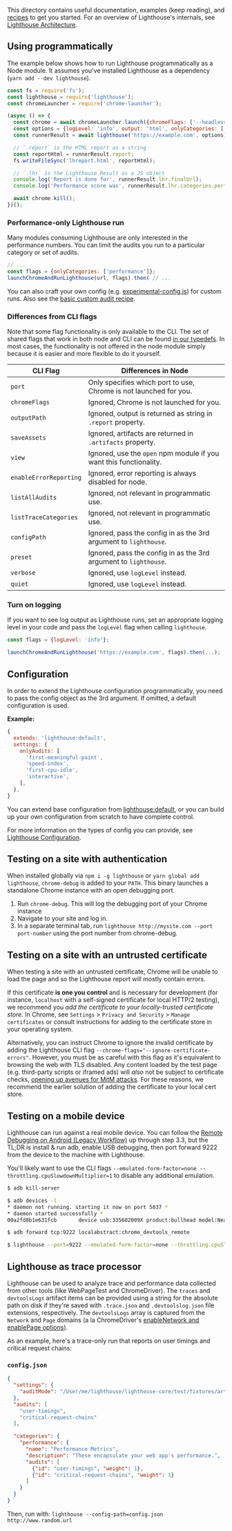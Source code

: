 This directory contains useful documentation, examples (keep reading),
and [recipes](./recipes/) to get you started. For an overview of Lighthouse's
internals, see [Lighthouse Architecture](architecture.md).

## Using programmatically

The example below shows how to run Lighthouse programmatically as a Node module. It
assumes you've installed Lighthouse as a dependency (`yarn add --dev lighthouse`).

```javascript
const fs = require('fs');
const lighthouse = require('lighthouse');
const chromeLauncher = require('chrome-launcher');

(async () => {
  const chrome = await chromeLauncher.launch({chromeFlags: ['--headless']});
  const options = {logLevel: 'info', output: 'html', onlyCategories: ['performance'], port: chrome.port};
  const runnerResult = await lighthouse('https://example.com', options);

  // `.report` is the HTML report as a string
  const reportHtml = runnerResult.report;
  fs.writeFileSync('lhreport.html', reportHtml);

  // `.lhr` is the Lighthouse Result as a JS object
  console.log('Report is done for', runnerResult.lhr.finalUrl);
  console.log('Performance score was', runnerResult.lhr.categories.performance.score * 100);

  await chrome.kill();
})();
```

### Performance-only Lighthouse run

Many modules consuming Lighthouse are only interested in the performance numbers.
You can limit the audits you run to a particular category or set of audits.

```js
// ...
const flags = {onlyCategories: ['performance']};
launchChromeAndRunLighthouse(url, flags).then( // ...
```

You can also craft your own config (e.g. [experimental-config.js](https://github.com/GoogleChrome/lighthouse/blob/master/lighthouse-core/config/experimental-config.js)) for custom runs. Also see the [basic custom audit recipe](https://github.com/GoogleChrome/lighthouse/tree/master/docs/recipes/custom-audit).

### Differences from CLI flags

Note that some flag functionality is only available to the CLI. The set of shared flags that work in both node and CLI can be found [in our typedefs](https://github.com/GoogleChrome/lighthouse/blob/888bd6dc9d927a734a8e20ea8a0248baa5b425ed/typings/externs.d.ts#L82-L119). In most cases, the functionality is not offered in the node module simply because it is easier and more flexible to do it yourself.

| CLI Flag | Differences in Node |
| - | - |
| `port` | Only specifies which port to use, Chrome is not launched for you. |
| `chromeFlags` | Ignored, Chrome is not launched for you. |
| `outputPath` | Ignored, output is returned as string in `.report` property. |
| `saveAssets` | Ignored, artifacts are returned in `.artifacts` property. |
| `view` | Ignored, use the `open` npm module if you want this functionality. |
| `enableErrorReporting` | Ignored, error reporting is always disabled for node. |
| `listAllAudits` | Ignored, not relevant in programmatic use. |
| `listTraceCategories` | Ignored, not relevant in programmatic use. |
| `configPath` | Ignored, pass the config in as the 3rd argument to `lighthouse`. |
| `preset` | Ignored, pass the config in as the 3rd argument to `lighthouse`. |
| `verbose` | Ignored, use `logLevel` instead. |
| `quiet` | Ignored, use `logLevel` instead. |

### Turn on logging

If you want to see log output as Lighthouse runs, set an appropriate logging level in your code and pass
the `logLevel` flag when calling `lighthouse`.

```javascript
const flags = {logLevel: 'info'};

launchChromeAndRunLighthouse('https://example.com', flags).then(...);
```

## Configuration
In order to extend the Lighthouse configuration programmatically, you need to pass the config object as the 3rd argument. If omitted, a default configuration is used.

**Example:**
```js
{
  extends: 'lighthouse:default',
  settings: {
    onlyAudits: [
      'first-meaningful-paint',
      'speed-index',
      'first-cpu-idle',
      'interactive',
    ],
  },
}
```

You can extend base configuration from [lighthouse:default](https://github.com/GoogleChrome/lighthouse/blob/master/lighthouse-core/config/default-config.js), or you can build up your own configuration from scratch to have complete control.

For more information on the types of config you can provide, see [Lighthouse Configuration](https://github.com/GoogleChrome/lighthouse/blob/master/docs/configuration.md).

## Testing on a site with authentication

When installed globally via `npm i -g lighthouse` or `yarn global add lighthouse`,
`chrome-debug` is added to your `PATH`. This binary launches a standalone Chrome
instance with an open debugging port.

1. Run `chrome-debug`. This will log the debugging port of your Chrome instance
1. Navigate to your site and log in.
1. In a separate terminal tab, run `lighthouse http://mysite.com --port port-number` using the port number from chrome-debug.

## Testing on a site with an untrusted certificate

When testing a site with an untrusted certificate, Chrome will be unable to load the page and so the Lighthouse report will mostly contain errors.

If this certificate **is one you control** and is necessary for development (for instance, `localhost` with a self-signed certificate for local HTTP/2 testing), we recommend you _add the certificate to your locally-trusted certificate store_. In Chrome, see `Settings` > `Privacy and Security` > `Manage certificates` or consult instructions for adding to the certificate store in your operating system.

Alternatively, you can instruct Chrome to ignore the invalid certificate by adding the Lighthouse CLI flag `--chrome-flags="--ignore-certificate-errors"`. However, you must be as careful with this flag as it's equivalent to browsing the web with TLS disabled. Any content loaded by the test page (e.g. third-party scripts or iframed ads) will *also* not be subject to certificate checks, [opening up avenues for MitM attacks](https://www.chromium.org/Home/chromium-security/education/tls#TOC-What-security-properties-does-TLS-give-me-). For these reasons, we recommend the earlier solution of adding the certificate to your local cert store.

## Testing on a mobile device

Lighthouse can run against a real mobile device. You can follow the [Remote Debugging on Android (Legacy Workflow)](https://developer.chrome.com/devtools/docs/remote-debugging-legacy) up through step 3.3, but the TL;DR is install & run adb, enable USB debugging, then port forward 9222 from the device to the machine with Lighthouse.

You'll likely want to use the CLI flags `--emulated-form-factor=none --throttling.cpuSlowdownMultiplier=1` to disable any additional emulation.

```sh
$ adb kill-server

$ adb devices -l
* daemon not running. starting it now on port 5037 *
* daemon started successfully *
00a2fd8b1e631fcb       device usb:335682009X product:bullhead model:Nexus_5X device:bullhead

$ adb forward tcp:9222 localabstract:chrome_devtools_remote

$ lighthouse --port=9222 --emulated-form-factor=none --throttling.cpuSlowdownMultiplier=1 https://example.com
```

## Lighthouse as trace processor

Lighthouse can be used to analyze trace and performance data collected from other tools (like WebPageTest and ChromeDriver). The `traces` and `devtoolsLogs` artifact items can be provided using a string for the absolute path on disk if they're saved with `.trace.json` and `.devtoolslog.json` file extensions, respectively. The `devtoolsLogs` array is captured from the `Network` and `Page` domains (a la ChromeDriver's [enableNetwork and enablePage options](https://sites.google.com/a/chromium.org/chromedriver/capabilities#TOC-perfLoggingPrefs-object)).

As an example, here's a trace-only run that reports on user timings and critical request chains:

### `config.json`

```json
{
  "settings": {
    "auditMode": "/User/me/lighthouse/lighthouse-core/test/fixtures/artifacts/perflog/",
  },
  "audits": [
    "user-timings",
    "critical-request-chains"
  ],

  "categories": {
    "performance": {
      "name": "Performance Metrics",
      "description": "These encapsulate your web app's performance.",
      "audits": [
        {"id": "user-timings", "weight": 1},
        {"id": "critical-request-chains", "weight": 1}
      ]
    }
  }
}
```

Then, run with: `lighthouse --config-path=config.json http://www.random.url`
